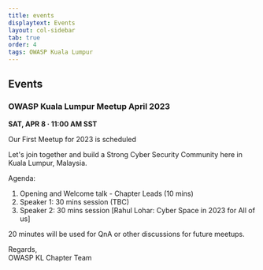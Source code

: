 ```yaml
---
title: events
displaytext: Events
layout: col-sidebar
tab: true
order: 4
tags: OWASP Kuala Lumpur
---
```


## Events

### OWASP Kuala Lumpur Meetup April 2023

<b> SAT, APR 8 · 11:00 AM SST </b>

Our First Meetup for 2023 is scheduled

Let's join together and build a Strong Cyber Security Community here in Kuala Lumpur, Malaysia.

Agenda:
1. Opening and Welcome talk - Chapter Leads (10 mins)
2. Speaker 1: 30 mins session (TBC)
3. Speaker 2: 30 mins session [Rahul Lohar: Cyber Space in 2023 for All of us]

20 minutes will be used for QnA or other discussions for future meetups.

Regards,</br>
OWASP KL Chapter Team
